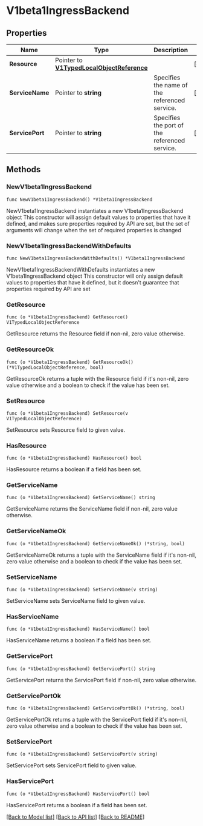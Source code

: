 # V1beta1IngressBackend

## Properties

Name | Type | Description | Notes
------------ | ------------- | ------------- | -------------
**Resource** | Pointer to [**V1TypedLocalObjectReference**](V1TypedLocalObjectReference.md) |  | [optional] 
**ServiceName** | Pointer to **string** | Specifies the name of the referenced service. | [optional] 
**ServicePort** | Pointer to **string** | Specifies the port of the referenced service. | [optional] 

## Methods

### NewV1beta1IngressBackend

`func NewV1beta1IngressBackend() *V1beta1IngressBackend`

NewV1beta1IngressBackend instantiates a new V1beta1IngressBackend object
This constructor will assign default values to properties that have it defined,
and makes sure properties required by API are set, but the set of arguments
will change when the set of required properties is changed

### NewV1beta1IngressBackendWithDefaults

`func NewV1beta1IngressBackendWithDefaults() *V1beta1IngressBackend`

NewV1beta1IngressBackendWithDefaults instantiates a new V1beta1IngressBackend object
This constructor will only assign default values to properties that have it defined,
but it doesn't guarantee that properties required by API are set

### GetResource

`func (o *V1beta1IngressBackend) GetResource() V1TypedLocalObjectReference`

GetResource returns the Resource field if non-nil, zero value otherwise.

### GetResourceOk

`func (o *V1beta1IngressBackend) GetResourceOk() (*V1TypedLocalObjectReference, bool)`

GetResourceOk returns a tuple with the Resource field if it's non-nil, zero value otherwise
and a boolean to check if the value has been set.

### SetResource

`func (o *V1beta1IngressBackend) SetResource(v V1TypedLocalObjectReference)`

SetResource sets Resource field to given value.

### HasResource

`func (o *V1beta1IngressBackend) HasResource() bool`

HasResource returns a boolean if a field has been set.

### GetServiceName

`func (o *V1beta1IngressBackend) GetServiceName() string`

GetServiceName returns the ServiceName field if non-nil, zero value otherwise.

### GetServiceNameOk

`func (o *V1beta1IngressBackend) GetServiceNameOk() (*string, bool)`

GetServiceNameOk returns a tuple with the ServiceName field if it's non-nil, zero value otherwise
and a boolean to check if the value has been set.

### SetServiceName

`func (o *V1beta1IngressBackend) SetServiceName(v string)`

SetServiceName sets ServiceName field to given value.

### HasServiceName

`func (o *V1beta1IngressBackend) HasServiceName() bool`

HasServiceName returns a boolean if a field has been set.

### GetServicePort

`func (o *V1beta1IngressBackend) GetServicePort() string`

GetServicePort returns the ServicePort field if non-nil, zero value otherwise.

### GetServicePortOk

`func (o *V1beta1IngressBackend) GetServicePortOk() (*string, bool)`

GetServicePortOk returns a tuple with the ServicePort field if it's non-nil, zero value otherwise
and a boolean to check if the value has been set.

### SetServicePort

`func (o *V1beta1IngressBackend) SetServicePort(v string)`

SetServicePort sets ServicePort field to given value.

### HasServicePort

`func (o *V1beta1IngressBackend) HasServicePort() bool`

HasServicePort returns a boolean if a field has been set.


[[Back to Model list]](../README.md#documentation-for-models) [[Back to API list]](../README.md#documentation-for-api-endpoints) [[Back to README]](../README.md)


